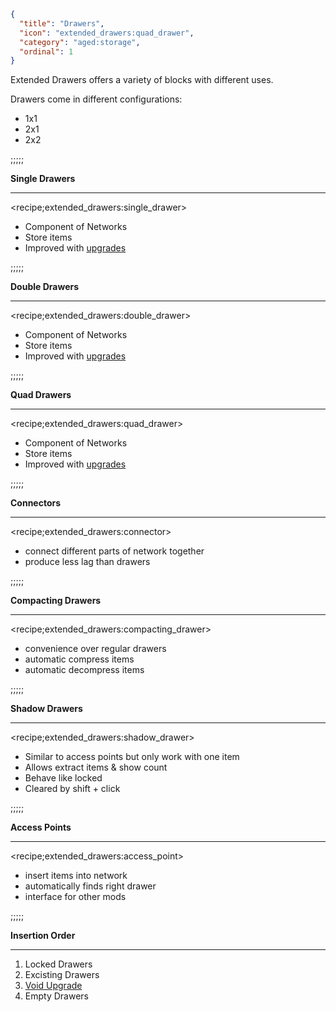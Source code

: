 ```json
{
  "title": "Drawers",
  "icon": "extended_drawers:quad_drawer",
  "category": "aged:storage",
  "ordinal": 1
}
```

Extended Drawers offers a variety of blocks with different uses.


Drawers come in different configurations:

- 1x1
- 2x1
- 2x2

;;;;;


**Single Drawers**

---

<recipe;extended_drawers:single_drawer>

- Component of Networks
- Store items
- Improved with [upgrades](^aged:storage/drawer_upgrades)

;;;;;


**Double Drawers**

---

<recipe;extended_drawers:double_drawer>

- Component of Networks
- Store items
- Improved with [upgrades](^aged:storage/drawer_upgrades)

;;;;;


**Quad Drawers**

---

<recipe;extended_drawers:quad_drawer>

- Component of Networks
- Store items
- Improved with [upgrades](^aged:storage/drawer_upgrades)

;;;;;


**Connectors**

---

<recipe;extended_drawers:connector>

- connect different parts of network together
- produce less lag than drawers

;;;;;


**Compacting Drawers**

---

<recipe;extended_drawers:compacting_drawer>

- convenience over regular drawers
- automatic compress items
- automatic decompress items

;;;;;


**Shadow Drawers**

---

<recipe;extended_drawers:shadow_drawer>

- Similar to access points but only work with one item
- Allows extract items & show count
- Behave like locked
- Cleared by shift + click

;;;;;


**Access Points**

---

<recipe;extended_drawers:access_point>

- insert items into network
- automatically finds right drawer
- interface for other mods

;;;;;


**Insertion Order**

---

1. Locked Drawers
2. Excisting Drawers
3. [Void Upgrade](^aged:storage/drawer_upgrades)
4. Empty Drawers